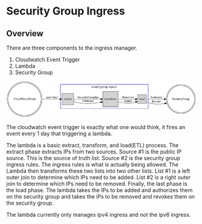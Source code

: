# Security Group Ingress

## Overview

There are three components to the ingress manager.
1. Cloudwatch Event Trigger
2. Lambda
3. Security Group

![security-group-ingress](img/securitygroup-ingress.png)

The cloudwatch event trigger is exactly what one would think, it fires an event every 1 day that triggering a lambda.

The lambda is a basic extract, transform, and load(ETL) process.  The extract phase extracts IPs from two sources.
Source #1 is the public IP source. This is the source of truth list.  Source #2 is the security group ingress rules.
The ingress rules is what is actually being allowed.  The Lambda then transforms these two lists into two other lists.
List #1 is a left outer join to determine which IPs need to be added.  List #2 is a right outer join to determine
which IPs need to be removed.  Finally, the last phase is the load phase.  The lambda takes the IPs to be added and
authorizes them on the security group and takes the iPs to be removed and revokes them on the security group.

The lambda currently only manages ipv4 ingress and not the ipv6 ingress.